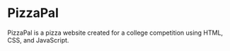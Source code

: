 # PizzaPal
 PizzaPal is a pizza website created for a college competition using HTML, CSS, and JavaScript.
